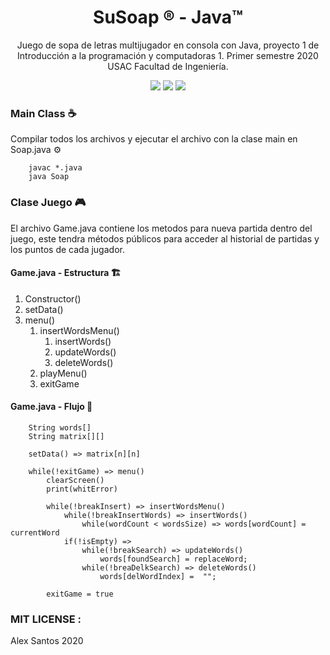 <div  align="center">
	<h1>SuSoap ® - Java™</h1>
	<p>Juego de sopa de letras multijugador en consola con Java, proyecto 1 de Introducción a la programación y computadoras 1. Primer semestre 2020 USAC Facultad de Ingeniería.</p>
	<img  src="https://img.shields.io/badge/complete-38%25-yellow"/>
	<img src="https://img.shields.io/github/license/alexsan-dev/SuSoap"/>
	<img src="https://img.shields.io/badge/version-0.7-blue"/>
</div>

### Main Class ☕️
Compilar todos los archivos y ejecutar el archivo con la clase main en Soap.java ⚙️

```
    javac *.java
    java Soap
```

### Clase Juego 🎮
El archivo Game.java contiene los metodos para nueva partida dentro del juego, este tendra métodos públicos para acceder al historial de partidas y los puntos de cada jugador.

#### Game.java - Estructura 🏗

 1. Constructor()
 2. setData()
 3. menu()
	 1. insertWordsMenu()
		 1. insertWords()
		 2. updateWords()
		 3. deleteWords() 
	 2. playMenu()
	 3. exitGame
#### Game.java - Flujo 🌊

```
    String words[] 
    String matrix[][]
    
	setData() => matrix[n][n]
	
    while(!exitGame) => menu()
	    clearScreen()
	    print(whitError)
	    
	    while(!breakInsert) => insertWordsMenu()
		    while(!breakInsertWords) => insertWords()
			    while(wordCount < wordsSize) => words[wordCount] = currentWord
		    if(!isEmpty) => 
			    while(!breakSearch) => updateWords()
				    words[foundSearch] = replaceWord;
			    while(!breaDelkSearch) => deleteWords()
				    words[delWordIndex] =  "";
				    
		exitGame = true
```

### MIT LICENSE : 
Alex Santos 2020